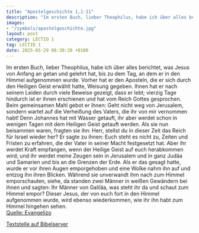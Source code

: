 ```yaml
---
title: "Apostelgeschichte 1,1-11"
description: "Im ersten Buch, lieber Theophilus, habe ich über alles berichtet, was Jesus von Anfang an getan und gelehrt hat, bis zu dem Tag, an dem er in den Himmel aufgenommen wurde. Vorher hat er den Aposteln, die er sich durch den Heiligen Geist erwählt hatte, Weisung gegeben. Ihnen hat e...."
images:
- "/symbols/apostelgeschichte.jpg"
layout: post
category: LECTIO 1
tag: LECTIO 1
date: 2025-05-29 06:30:20 +0100
---
```

Im ersten Buch, lieber Theophilus, habe ich über alles berichtet, was Jesus von Anfang an getan und gelehrt hat,
bis zu dem Tag, an dem er in den Himmel aufgenommen wurde. Vorher hat er den Aposteln, die er sich durch den Heiligen Geist erwählt hatte, Weisung gegeben.
Ihnen hat er nach seinem Leiden durch viele Beweise gezeigt, dass er lebt; vierzig Tage hindurch ist er ihnen erschienen und hat vom Reich Gottes gesprochen.<!--more-->
Beim gemeinsamen Mahl gebot er ihnen: Geht nicht weg von Jerusalem, sondern wartet auf die Verheißung des Vaters, die ihr von mir vernommen habt!
Denn Johannes hat mit Wasser getauft, ihr aber werdet schon in wenigen Tagen mit dem Heiligen Geist getauft werden.
Als sie nun beisammen waren, fragten sie ihn: Herr, stellst du in dieser Zeit das Reich für Israel wieder her?
Er sagte zu ihnen: Euch steht es nicht zu, Zeiten und Fristen zu erfahren, die der Vater in seiner Macht festgesetzt hat.
Aber ihr werdet Kraft empfangen, wenn der Heilige Geist auf euch herabkommen wird; und ihr werdet meine Zeugen sein in Jerusalem und in ganz Judäa und Samarien und bis an die Grenzen der Erde.
Als er das gesagt hatte, wurde er vor ihren Augen emporgehoben und eine Wolke nahm ihn auf und entzog ihn ihren Blicken.
Während sie unverwandt ihm nach zum Himmel emporschauten, siehe, da standen zwei Männer in weißen Gewändern bei ihnen
und sagten: Ihr Männer von Galiläa, was steht ihr da und schaut zum Himmel empor? Dieser Jesus, der von euch fort in den Himmel aufgenommen wurde, wird ebenso wiederkommen, wie ihr ihn habt zum Himmel hingehen sehen.<br>
[Quelle: Evangelizo](https://evangeliumtagfuertag.org/DE/gospel)

[Textstelle auf Bibelserver](https://www.bibleserver.com/EU/Apostelgeschichte1,1-11)
